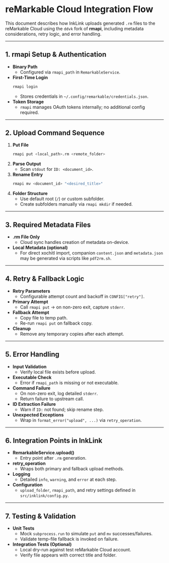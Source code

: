 # reMarkable Cloud Integration Flow

This document describes how InkLink uploads generated `.rm` files to the reMarkable Cloud using the `ddvk` fork of **rmapi**, including metadata considerations, retry logic, and error handling.

---

## 1. rmapi Setup & Authentication

- **Binary Path**  
  - Configured via `rmapi_path` in `RemarkableService`.  
- **First-Time Login**  
  ```bash
  rmapi login
  ```  
  - Stores credentials in `~/.config/remarkable/credentials.json`.  
- **Token Storage**  
  - `rmapi` manages OAuth tokens internally; no additional config required.

---

## 2. Upload Command Sequence

1. **Put File**  
   ```bash
   rmapi put <local_path>.rm <remote_folder>
   ```  
2. **Parse Output**  
   - Scan `stdout` for `ID: <document_id>`.  
3. **Rename Entry**  
   ```bash
   rmapi mv <document_id> "<desired_title>"
   ```  
4. **Folder Structure**  
   - Use default root (`/`) or custom subfolder.  
   - Create subfolders manually via `rmapi mkdir` if needed.

---

## 3. Required Metadata Files

- **.rm File Only**  
  - Cloud sync handles creation of metadata on-device.  
- **Local Metadata (optional)**  
  - For direct xochitl import, companion `content.json` and `metadata.json` may be generated via scripts like `pdf2rm.sh`.

---

## 4. Retry & Fallback Logic

- **Retry Parameters**  
  - Configurable attempt count and backoff in `CONFIG["retry"]`.  
- **Primary Attempt**  
  - Call `rmapi put` → on non-zero exit, capture `stderr`.  
- **Fallback Attempt**  
  - Copy file to temp path.  
  - Re-run `rmapi put` on fallback copy.  
- **Cleanup**  
  - Remove any temporary copies after each attempt.

---

## 5. Error Handling

- **Input Validation**  
  - Verify local file exists before upload.  
- **Executable Check**  
  - Error if `rmapi_path` is missing or not executable.  
- **Command Failure**  
  - On non-zero exit, log detailed `stderr`.  
  - Return failure to upstream call.  
- **ID Extraction Failure**  
  - Warn if `ID:` not found; skip rename step.  
- **Unexpected Exceptions**  
  - Wrap in `format_error("upload", ...)` via `retry_operation`.

---

## 6. Integration Points in InkLink

- **RemarkableService.upload()**  
  - Entry point after `.rm` generation.  
- **retry_operation**  
  - Wraps both primary and fallback upload methods.  
- **Logging**  
  - Detailed `info`, `warning`, and `error` at each step.  
- **Configuration**  
  - `upload_folder`, `rmapi_path`, and retry settings defined in `src/inklink/config.py`.

---

## 7. Testing & Validation

- **Unit Tests**  
  - Mock `subprocess.run` to simulate `put` and `mv` successes/failures.  
  - Validate temp-file fallback is invoked on failure.  
- **Integration Tests (Optional)**  
  - Local dry-run against test reMarkable Cloud account.  
  - Verify file appears with correct title and folder.

